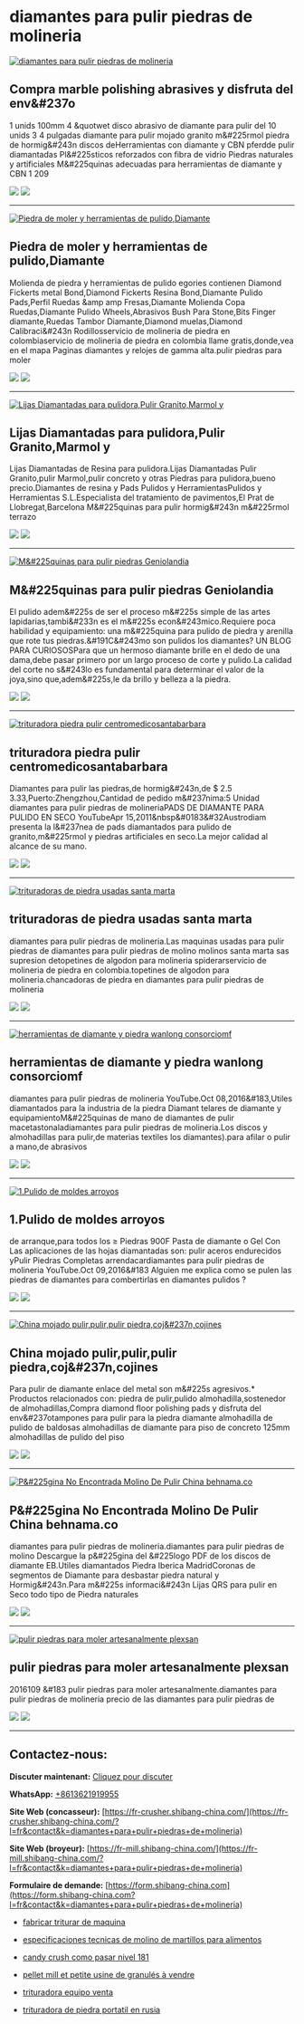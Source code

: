 # diamantes para pulir piedras de molineria

<a href="https://swt.shibang-china.com/?l=fr&img&k=diamantes+para+pulir+piedras+de+molineria" target="_blank">![diamantes para pulir piedras de molineria](http://static.shibang-china.com/all-800x300/653.jpg)</a>

## Compra marble polishing abrasives y disfruta del env&#237o
1 unids 100mm 4 &quotwet disco abrasivo de diamante para pulir del 10 unids 3 4 pulgadas diamante para pulir mojado granito m&#225rmol piedra de hormig&#243n discos deHerramientas con diamante y CBN pferdde pulir diamantadas Pl&#225sticos reforzados con fibra de vidrio Piedras naturales y artificiales M&#225quinas adecuadas para herramientas de diamante y CBN 1 209


<a href="https://whatsapp.shibangsoft.com/WhatsApp.php" target="_blank" title="WhatsApp">![](http://static.shibang-china.com/icon/whatsapp.png)</a> <a href="https://swt.shibang-china.com/?l=fr&icon&k=diamantes+para+pulir+piedras+de+molineria" target="_blank">![](http://static.shibang-china.com/icon/chat-fr.png)</a>

---

<a href="https://swt.shibang-china.com/?l=fr&img&k=diamantes+para+pulir+piedras+de+molineria" target="_blank">![Piedra de moler y herramientas de pulido,Diamante](http://static.shibang-china.com/all-800x300/1150.jpg)</a>

## Piedra de moler y herramientas de pulido,Diamante
Molienda de piedra y herramientas de pulido egories contienen Diamond Fickerts metal Bond,Diamond Fickerts Resina Bond,Diamante Pulido Pads,Perfil Ruedas &amp amp Fresas,Diamante Molienda Copa Ruedas,Diamante Pulido Wheels,Abrasivos Bush Para Stone,Bits Finger diamante,Ruedas Tambor Diamante,Diamond muelas,Diamond Calibraci&#243n Rodillosservicio de molineria de piedra en colombiaservicio de molineria de piedra en colombia llame gratis,donde,vea en el mapa Paginas diamantes y relojes de gamma alta.pulir piedras para moler


<a href="https://whatsapp.shibangsoft.com/WhatsApp.php" target="_blank" title="WhatsApp">![](http://static.shibang-china.com/icon/whatsapp.png)</a> <a href="https://swt.shibang-china.com/?l=fr&icon&k=diamantes+para+pulir+piedras+de+molineria" target="_blank">![](http://static.shibang-china.com/icon/chat-fr.png)</a>

---

<a href="https://swt.shibang-china.com/?l=fr&img&k=diamantes+para+pulir+piedras+de+molineria" target="_blank">![Lijas Diamantadas para pulidora,Pulir Granito,Marmol y](http://static.shibang-china.com/all-800x300/1489.jpg)</a>

## Lijas Diamantadas para pulidora,Pulir Granito,Marmol y
Lijas Diamantadas de Resina para pulidora.Lijas Diamantadas Pulir Granito,pulir Marmol,pulir concreto y otras Piedras para pulidora,bueno precio.Diamantes de resina y Pads Pulidos y HerramientasPulidos y Herramientas S.L.Especialista del tratamiento de pavimentos,El Prat de Llobregat,Barcelona M&#225quinas para pulir hormig&#243n m&#225rmol terrazo


<a href="https://whatsapp.shibangsoft.com/WhatsApp.php" target="_blank" title="WhatsApp">![](http://static.shibang-china.com/icon/whatsapp.png)</a> <a href="https://swt.shibang-china.com/?l=fr&icon&k=diamantes+para+pulir+piedras+de+molineria" target="_blank">![](http://static.shibang-china.com/icon/chat-fr.png)</a>

---

<a href="https://swt.shibang-china.com/?l=fr&img&k=diamantes+para+pulir+piedras+de+molineria" target="_blank">![M&#225quinas para pulir piedras Geniolandia](http://static.shibang-china.com/all-800x300/1203.jpg)</a>

## M&#225quinas para pulir piedras Geniolandia
El pulido adem&#225s de ser el proceso m&#225s simple de las artes lapidarias,tambi&#233n es el m&#225s econ&#243mico.Requiere poca habilidad y equipamiento: una m&#225quina para pulido de piedra y arenilla que rote tus piedras.&#191C&#243mo son pulidos los diamantes? UN BLOG PARA CURIOSOSPara que un hermoso diamante brille en el dedo de una dama,debe pasar primero por un largo proceso de corte y pulido.La calidad del corte no s&#243lo es fundamental para determinar el valor de la joya,sino que,adem&#225s,le da brillo y belleza a la piedra.


<a href="https://whatsapp.shibangsoft.com/WhatsApp.php" target="_blank" title="WhatsApp">![](http://static.shibang-china.com/icon/whatsapp.png)</a> <a href="https://swt.shibang-china.com/?l=fr&icon&k=diamantes+para+pulir+piedras+de+molineria" target="_blank">![](http://static.shibang-china.com/icon/chat-fr.png)</a>

---

<a href="https://swt.shibang-china.com/?l=fr&img&k=diamantes+para+pulir+piedras+de+molineria" target="_blank">![trituradora piedra pulir centromedicosantabarbara](http://static.shibang-china.com/all-800x300/541.jpg)</a>

## trituradora piedra pulir centromedicosantabarbara
Diamantes para pulir las piedras,de hormig&#243n,de $ 2.5 3.33,Puerto:Zhengzhou,Cantidad de pedido m&#237nima:5 Unidad diamantes para pulir piedras de molineriaPADS DE DIAMANTE PARA PULIDO EN SECO YouTubeApr 15,2011&nbsp&#0183&#32Austrodiam presenta la l&#237nea de pads diamantados para pulido de granito,m&#225rmol y piedras artificiales en seco.La mejor calidad al alcance de su mano.


<a href="https://whatsapp.shibangsoft.com/WhatsApp.php" target="_blank" title="WhatsApp">![](http://static.shibang-china.com/icon/whatsapp.png)</a> <a href="https://swt.shibang-china.com/?l=fr&icon&k=diamantes+para+pulir+piedras+de+molineria" target="_blank">![](http://static.shibang-china.com/icon/chat-fr.png)</a>

---

<a href="https://swt.shibang-china.com/?l=fr&img&k=diamantes+para+pulir+piedras+de+molineria" target="_blank">![trituradoras de piedra usadas santa marta](http://static.shibang-china.com/all-800x300/1490.jpg)</a>

## trituradoras de piedra usadas santa marta
diamantes para pulir piedras de molineria.Las maquinas usadas para pulir piedras de diamantes para pulir piedras de molino molinos santa marta sas supresion detopetines de algodon para molineria spiderarservicio de molineria de piedra en colombia.topetines de algodon para molineria.chancadoras de piedra en diamantes para pulir piedras de molineria


<a href="https://whatsapp.shibangsoft.com/WhatsApp.php" target="_blank" title="WhatsApp">![](http://static.shibang-china.com/icon/whatsapp.png)</a> <a href="https://swt.shibang-china.com/?l=fr&icon&k=diamantes+para+pulir+piedras+de+molineria" target="_blank">![](http://static.shibang-china.com/icon/chat-fr.png)</a>

---

<a href="https://swt.shibang-china.com/?l=fr&img&k=diamantes+para+pulir+piedras+de+molineria" target="_blank">![herramientas de diamante y piedra wanlong consorciomf](http://static.shibang-china.com/all-800x300/731.jpg)</a>

## herramientas de diamante y piedra wanlong consorciomf
diamantes para pulir piedras de molineria YouTube.Oct 08,2016&#183,Utiles diamantados para la industria de la piedra Diamant telares de diamante y equipamientoM&#225quinas de mano de diamantes de pulir macetastonaladiamantes para pulir piedras de molineria.Los discos y almohadillas para pulir,de materias textiles los diamantes).para afilar o pulir a mano,de abrasivos


<a href="https://whatsapp.shibangsoft.com/WhatsApp.php" target="_blank" title="WhatsApp">![](http://static.shibang-china.com/icon/whatsapp.png)</a> <a href="https://swt.shibang-china.com/?l=fr&icon&k=diamantes+para+pulir+piedras+de+molineria" target="_blank">![](http://static.shibang-china.com/icon/chat-fr.png)</a>

---

<a href="https://swt.shibang-china.com/?l=fr&img&k=diamantes+para+pulir+piedras+de+molineria" target="_blank">![1.Pulido de moldes arroyos](http://static.shibang-china.com/all-800x300/337.jpg)</a>

## 1.Pulido de moldes arroyos
de arranque,para todos los ≥ Piedras 900F Pasta de diamante o Gel Con Las aplicaciones de las hojas diamantadas son: pulir aceros endurecidos yPulir Piedras Completas arrendacardiamantes para pulir piedras de molineria YouTube.Oct 09,2016&#183 Alguien me explica como se pulen las piedras de diamantes para combertirlas en diamantes pulidos ?


<a href="https://whatsapp.shibangsoft.com/WhatsApp.php" target="_blank" title="WhatsApp">![](http://static.shibang-china.com/icon/whatsapp.png)</a> <a href="https://swt.shibang-china.com/?l=fr&icon&k=diamantes+para+pulir+piedras+de+molineria" target="_blank">![](http://static.shibang-china.com/icon/chat-fr.png)</a>

---

<a href="https://swt.shibang-china.com/?l=fr&img&k=diamantes+para+pulir+piedras+de+molineria" target="_blank">![China mojado pulir,pulir,pulir piedra,coj&#237n,cojines](http://static.shibang-china.com/all-800x300/941.jpg)</a>

## China mojado pulir,pulir,pulir piedra,coj&#237n,cojines
Para pulir de diamante enlace del metal son m&#225s agresivos.* Productos relacionados con: piedra de pulir,pulido almohadilla,sostenedor de almohadillas,Compra diamond floor polishing pads y disfruta del env&#237otampones para pulir para la piedra diamante almohadilla de pulido de baldosas almohadillas de diamante para piso de concreto 125mm almohadillas de pulido del piso


<a href="https://whatsapp.shibangsoft.com/WhatsApp.php" target="_blank" title="WhatsApp">![](http://static.shibang-china.com/icon/whatsapp.png)</a> <a href="https://swt.shibang-china.com/?l=fr&icon&k=diamantes+para+pulir+piedras+de+molineria" target="_blank">![](http://static.shibang-china.com/icon/chat-fr.png)</a>

---

<a href="https://swt.shibang-china.com/?l=fr&img&k=diamantes+para+pulir+piedras+de+molineria" target="_blank">![P&#225gina No Encontrada Molino De Pulir China behnama.co](http://static.shibang-china.com/all-800x300/278.jpg)</a>

## P&#225gina No Encontrada Molino De Pulir China behnama.co
diamantes para pulir piedras de molineria.diamantes para pulir piedras de molino Descargue la p&#225gina del &#225logo PDF de los discos de diamante EB.Utiles diamantados Piedra Iberica MadridCoronas de segmentos de Diamante para desbastar piedra natural y Hormig&#243n.Para m&#225s informaci&#243n Lijas QRS para pulir en Seco todo tipo de Piedra naturales


<a href="https://whatsapp.shibangsoft.com/WhatsApp.php" target="_blank" title="WhatsApp">![](http://static.shibang-china.com/icon/whatsapp.png)</a> <a href="https://swt.shibang-china.com/?l=fr&icon&k=diamantes+para+pulir+piedras+de+molineria" target="_blank">![](http://static.shibang-china.com/icon/chat-fr.png)</a>

---

<a href="https://swt.shibang-china.com/?l=fr&img&k=diamantes+para+pulir+piedras+de+molineria" target="_blank">![pulir piedras para moler artesanalmente plexsan](http://static.shibang-china.com/all-800x300/27.jpg)</a>

## pulir piedras para moler artesanalmente plexsan
2016109 &#183 pulir piedras para moler artesanalmente.diamantes para pulir piedras de molineria precio de las diamantes para pulir piedras de

<a href="https://whatsapp.shibangsoft.com/WhatsApp.php" target="_blank" title="WhatsApp">![](http://static.shibang-china.com/icon/whatsapp.png)</a> <a href="https://swt.shibang-china.com/?l=fr&icon&k=diamantes+para+pulir+piedras+de+molineria" target="_blank">![](http://static.shibang-china.com/icon/chat-fr.png)</a>

---
## Contactez-nous:

**Discuter maintenant:** [Cliquez pour discuter](https://swt.shibang-china.com?l=fr&contact&k=diamantes+para+pulir+piedras+de+molineria)

**WhatsApp:**  [+8613621919955](https://whatsapp.shibangsoft.com/WhatsApp.php)

**Site Web (concasseur):** [https://fr-crusher.shibang-china.com/](https://fr-crusher.shibang-china.com/?l=fr&contact&k=diamantes+para+pulir+piedras+de+molineria)

**Site Web (broyeur):** [https://fr-mill.shibang-china.com/](https://fr-mill.shibang-china.com/?l=fr&contact&k=diamantes+para+pulir+piedras+de+molineria)

**Formulaire de demande:** [https://form.shibang-china.com](https://form.shibang-china.com?l=fr&contact&k=diamantes+para+pulir+piedras+de+molineria)

* [fabricar triturar de maquina](../65/fabricar%20triturar%20de%20maquina.md)

* [especificaciones tecnicas de molino de martillos para alimentos](../64/especificaciones%20tecnicas%20de%20molino%20de%20martillos%20para%20alimentos.md)

* [candy crush como pasar nivel 181](../63/candy%20crush%20como%20pasar%20nivel%20181.md)

* [pellet mill et petite usine de granulés à vendre](../61/pellet%20mill%20et%20petite%20usine%20de%20granul%C3%A9s%20%C3%A0%20vendre.md)

* [trituradora equipo venta](../62/trituradora%20equipo%20venta.md)

* [trituradora de piedra portatil en rusia](../62/trituradora%20de%20piedra%20portatil%20en%20rusia.md)